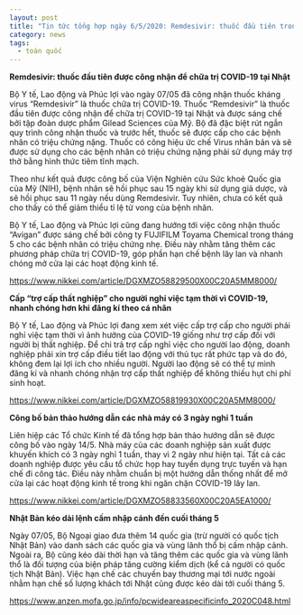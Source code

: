 ```yaml
---
layout: post
title: "Tin tức tổng hợp ngày 6/5/2020: Remdesivir: thuốc đầu tiên trong nước được công nhận để chữa trị COVID-19; Nhật Bản kéo dài lệnh cấm nhập cảnh đến cuối tháng 5"
category: news
tags: 
  - toàn quốc
---
```

**Remdesivir: thuốc đầu tiên được công nhận để chữa trị COVID-19 tại Nhật**

Bộ Y tế, Lao động và Phúc lợi vào ngày 07/05 đã công nhận thuốc kháng virus “Remdesivir” là thuốc chữa trị COVID-19. Thuốc “Remdesivir” là thuốc đầu tiên được công nhận để chữa trị COVID-19 tại Nhật và được sáng chế bởi tập đoàn dược phẩm Gilead Sciences của Mỹ. Bộ đã đặc biệt rút ngắn quy trình công nhận thuốc và trước hết, thuốc sẽ được cấp cho các bệnh nhân có triệu chứng nặng. Thuốc có công hiệu ức chế Virus nhân bản và sẽ được sử dụng cho các bệnh nhân có triệu chứng nặng phải sử dụng máy trợ thở bằng hình thức tiêm tĩnh mạch.

Theo như kết quả được công bố của Viện Nghiên cứu Sức khoẻ Quốc gia của Mỹ (NIH), bệnh nhân sẽ hồi phục sau 15 ngày khi sử dụng giả dược, và sẽ hồi phục sau 11 ngày nếu dùng Remdesivir. Tuy nhiên, chưa có kết quả cho thấy có thể giảm thiểu tỉ lệ tử vong của bệnh nhân.

Bộ Y tế, Lao động và Phúc lợi cũng đang hướng tới việc công nhận thuốc “Avigan” được sáng chế bởi công ty FUJIFILM Toyama Chemical trong tháng 5 cho các bệnh nhân có triệu chứng nhẹ. Điều này nhằm tăng thêm các phương pháp chữa trị COVID-19, góp phần hạn chế bệnh lây lan và nhanh chóng mở cửa lại các hoạt động kinh tế.

<https://www.nikkei.com/article/DGXMZO58829500X00C20A5MM8000/>

**Cấp “trợ cấp thất nghiệp” cho người nghỉ việc tạm thời vì COVID-19, nhanh chóng hơn khi đăng kí theo cá nhân**

Bộ Y tế, Lao động và Phúc lợi đang xem xét việc cấp trợ cấp cho người phải nghỉ việc tạm thời vì ảnh hưởng của COVID-19 giống như trợ cấp đối với người bị thất nghiệp. Để chi trả trợ cấp nghỉ việc cho người lao động, doanh nghiệp phải xin trợ cấp điều tiết lao động với thủ tục rất phức tạp và do đó, không đem lại lợi ích cho nhiều người. Người lao động sẽ có thể tự mình đăng kí và nhanh chóng nhận trợ cấp thất nghiệp để không thiếu hụt chi phí sinh hoạt.

<https://www.nikkei.com/article/DGXMZO58819930X00C20A5MM8000/>

**Công bố bản thảo hướng dẫn các nhà máy có 3 ngày nghỉ 1 tuần**

Liên hiệp các Tổ chức Kinh tế đã tổng hợp bản thảo hướng dẫn sẽ được công bố vào ngày 14/5. Nhà máy của các doanh nghiệp sản xuất được khuyến khích có 3 ngày nghỉ 1 tuần, thay vì 2 ngày như hiện tại. Tất cả các doanh nghiệp được yêu cầu tổ chức họp hay tuyển dụng trực tuyến và hạn chế đi công tác. Điều này nhằm chuẩn bị một hướng dẫn thống nhất để mở cửa lại các hoạt động kinh tế trong khi ngăn chặn COVID-19 lây lan. 

<https://www.nikkei.com/article/DGXMZO58833560X00C20A5EA1000/>

**Nhật Bản kéo dài lệnh cấm nhập cảnh đến cuối tháng 5**

Ngày 07/05, Bộ Ngoại giao đưa thêm 14 quốc gia (trừ người có quốc tịch Nhật Bản) vào danh sách các quốc gia và vùng lãnh thổ bị cấm nhập cảnh. Ngoài ra, Bộ cũng kéo dài thời hạn và tăng thêm các quốc gia và vùng lãnh thổ là đối tượng của biện pháp tăng cường kiểm dịch (kể cả người có quốc tịch Nhật Bản). Việc hạn chế các chuyến bay thương mại tới nước ngoài nhằm hạn chế số lượng khách tới Nhật cũng được kéo dài tới cuối tháng 5.

<https://www.anzen.mofa.go.jp/info/pcwideareaspecificinfo_2020C048.html>


